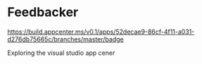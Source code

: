 # Feedbacker

https://build.appcenter.ms/v0.1/apps/52decae9-86cf-4f11-a031-d276db75665c/branches/master/badge

Exploring the visual studio app cener
